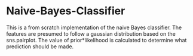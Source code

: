 # Naive-Bayes-Classifier

This is a from scratch implementation of the naive Bayes classifier. The features are presumed to follow a gaussian distribution based on the sns.pairplot. The value of prior*likelihood is calculated to determine what prediction should be made.
